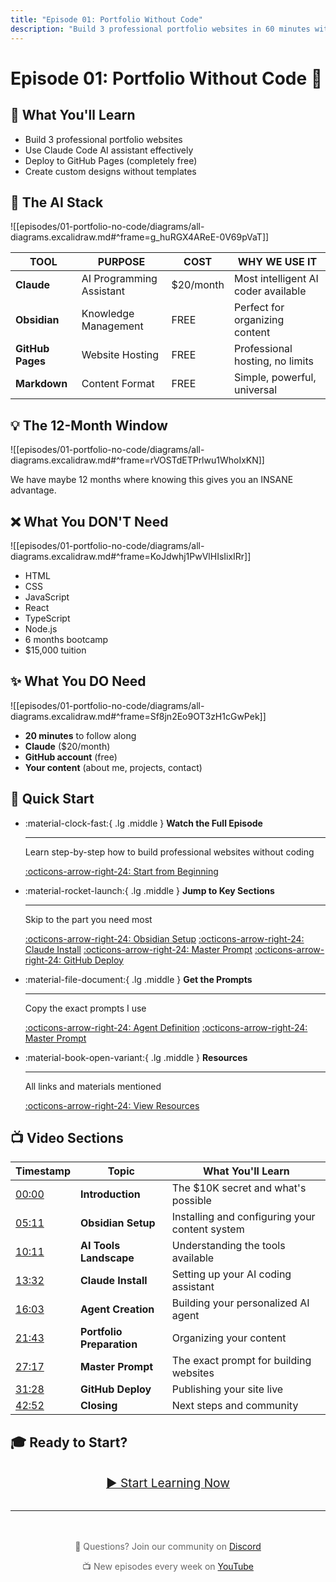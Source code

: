 ```yaml
---
title: "Episode 01: Portfolio Without Code"
description: "Build 3 professional portfolio websites in 60 minutes without writing any code"
---
```


# Episode 01: Portfolio Without Code 🚀

## 🎯 What You'll Learn

- Build 3 professional portfolio websites
- Use Claude Code AI assistant effectively
- Deploy to GitHub Pages (completely free)
- Create custom designs without templates

## 🔧 The AI Stack

![[episodes/01-portfolio-no-code/diagrams/all-diagrams.excalidraw.md#^frame=g_huRGX4AReE-0V69pVaT]]

| TOOL | PURPOSE | COST | WHY WE USE IT |
|------|---------|------|---------------|
| **Claude** | AI Programming Assistant | $20/month | Most intelligent AI coder available |
| **Obsidian** | Knowledge Management | FREE | Perfect for organizing content |
| **GitHub Pages** | Website Hosting | FREE | Professional hosting, no limits |
| **Markdown** | Content Format | FREE | Simple, powerful, universal |

## 💡 The 12-Month Window

![[episodes/01-portfolio-no-code/diagrams/all-diagrams.excalidraw.md#^frame=rVOSTdETPrlwu1WhoIxKN]]

We have maybe 12 months where knowing this gives you an INSANE advantage.

## ❌ What You DON'T Need

![[episodes/01-portfolio-no-code/diagrams/all-diagrams.excalidraw.md#^frame=KoJdwhj1PwVlHIsIixIRr]]

- HTML
- CSS
- JavaScript
- React
- TypeScript
- Node.js
- 6 months bootcamp
- $15,000 tuition

## ✨ What You DO Need

![[episodes/01-portfolio-no-code/diagrams/all-diagrams.excalidraw.md#^frame=Sf8jn2Eo9OT3zH1cGwPek]]

- **20 minutes** to follow along
- **Claude** ($20/month)
- **GitHub account** (free)
- **Your content** (about me, projects, contact)

## 🚀 Quick Start

<div class="grid cards" markdown>

-   :material-clock-fast:{ .lg .middle } __Watch the Full Episode__

    ---

    Learn step-by-step how to build professional websites without coding

    [:octicons-arrow-right-24: Start from Beginning](content/00-introduction.md)

-   :material-rocket-launch:{ .lg .middle } __Jump to Key Sections__

    ---

    Skip to the part you need most

    [:octicons-arrow-right-24: Obsidian Setup](content/01-obsidian-setup.md)
    [:octicons-arrow-right-24: Claude Install](content/03-claude-code-install.md)
    [:octicons-arrow-right-24: Master Prompt](content/06-master-prompt.md)
    [:octicons-arrow-right-24: GitHub Deploy](content/07-github-deploy.md)

-   :material-file-document:{ .lg .middle } __Get the Prompts__

    ---

    Copy the exact prompts I use

    [:octicons-arrow-right-24: Agent Definition](prompts/agent-definition.md)
    [:octicons-arrow-right-24: Master Prompt](prompts/master-prompt.md)

-   :material-book-open-variant:{ .lg .middle } __Resources__

    ---

    All links and materials mentioned

    [:octicons-arrow-right-24: View Resources](../../episodes/RESOURCES.md)

</div>

## 📺 Video Sections

| Timestamp | Topic | What You'll Learn |
|-----------|-------|-------------------|
| [00:00](content/00-introduction.md) | **Introduction** | The $10K secret and what's possible |
| [05:11](content/01-obsidian-setup.md) | **Obsidian Setup** | Installing and configuring your content system |
| [10:11](content/02-ai-tools-landscape.md) | **AI Tools Landscape** | Understanding the tools available |
| [13:32](content/03-claude-code-install.md) | **Claude Install** | Setting up your AI coding assistant |
| [16:03](content/04-agent-creation.md) | **Agent Creation** | Building your personalized AI agent |
| [21:43](content/05-portfolio-prep.md) | **Portfolio Preparation** | Organizing your content |
| [27:17](content/06-master-prompt.md) | **Master Prompt** | The exact prompt for building websites |
| [31:28](content/07-github-deploy.md) | **GitHub Deploy** | Publishing your site live |
| [42:52](content/08-closing.md) | **Closing** | Next steps and community |

## 🎓 Ready to Start?

<div style="text-align: center; margin: 2rem 0;">
    <a href="content/00-introduction.md" class="md-button md-button--primary" style="padding: 1rem 2rem; font-size: 1.2rem;">
        ▶️ Start Learning Now
    </a>
</div>

---

<div style="text-align: center; color: #666; margin-top: 3rem;">
    <p>📧 Questions? Join our community on <a href="https://discord.gg/YOUR-DISCORD">Discord</a></p>
    <p>📺 New episodes every week on <a href="https://youtube.com/@antonabyzov">YouTube</a></p>
</div>